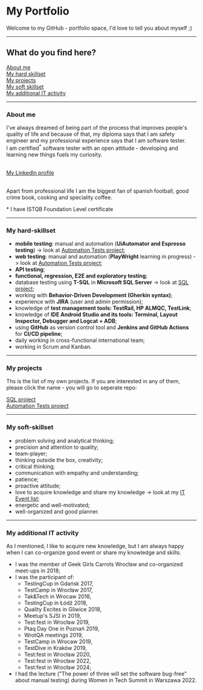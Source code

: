 # My Portfolio
Welcome to my GitHub - portfolio space, I'd love to tell you about myself ;)

-----

## What do you find here?
[About me](#about-me)
<br> [My hard skillset](#my-hard-skillset)
<br> [My projects](#my-projects)
<br> [My soft skillset](#my-soft-skillset)
<br> [My additional IT activity](#my-additional-it-activity)

---
### About me
I've always dreamed of being part of the process that improves people's quality of life and because of that, my diploma says that I am safety engineer and my professional experience says that I am software tester.
<br> I am certified<sup>*</sup> software tester with an open attitude - developing and learning new things fuels my curiosity. 

<br>[My LinkedIn profile](https://pl.linkedin.com/in/alicja-sawicka-086808100)

<br> Apart from professional life I am the biggest fan of spanish football, good crime book, cooking and speciality coffee.

\* I have ISTQB Foundation Level certificate

---
### My hard-skillset
* **mobile testing**: manual and automation (**UiAutomator and Espresso testing**) -> look at [Automation Tests project](https://github.com/alicjasaw/automation-tests-project);
* **web testing**: manual and automation (**PlayWright** learning in progress) -> look at [Automation Tests project](https://github.com/alicjasaw/automation-tests-project);
* **API testing**;
* **functional, regression, E2E and exploratory testing**;
* database testing using **T-SQL** in **Microsoft SQL Server** -> look at [SQL project](https://github.com/alicjasaw/sql-project);
* working with **Behavior-Driven Development (Gherkin syntax)**;
* experience with **JIRA** (user and admin permission);
* knowledge of **test management tools: TestRail, HP ALMQC, TestLink**;
* knowledge of **IDE Android Studio and its tools: Terminal, Layout Inspector, Debugger and Logcat + ADB**;
* using **GitHub** as version control tool and **Jenkins and GitHub Actions** for **CI/CD pipeline**;
* daily working in cross-functional international team;
* working in Scrum and Kanban.

---
### My projects
Ths is the list of my own projects. If you are interested in any of them, please click the name - you will go to seperate repo:

[SQL project](https://github.com/alicjasaw/sql-project)
<br>[Automation Tests project](https://github.com/alicjasaw/automation-tests-project)

---
### My soft-skillset
* problem solving and analytical thinking;
* precision and attention to quality;
* team-player;
* thinking outside the box, creativity;
* critical thinking;
* communication with empathy and understanding;
* patience;
* proactive attitude;
* love to acquire knowledge and share my knowledge -> look at my [IT Event list](#my-additional-it-activity);
* energetic and well-motivated;
* well-organized and good planner.

---
### My additional IT activity
As I mentioned, I like to acquire new knowledge, but I am always happy when I can co-organize good event or share my knowledge and skills:

* I was the member of Geek Girls Carrots Wrocław and co-organized meet-ups in 2018;
* I was the participant of:
    * TestingCup in Gdańsk 2017,
    * TestCamp in Wrocław 2017,
    * Tak&Tech in Wrocaw 2018,
    * TestingCup in Łódź 2018,
    * Quality Excites in Gliwice 2018,
    * Meetup's SJSI in 2019,
    * Test:fest in Wrocław 2019,
    * Ptaq Day One in Poznań 2019,
    * WrotQA meetings 2019,
    * TestCamp in Wrocaw 2019,
    * TestDive in Kraków 2019,
    * Test:fest in Wrocław 2020,
    * Test:fest in Wrocław 2022,
    * Test:fest in Wrocław 2024;
* I had the lecture ("The power of three will set the software bug-free" about manual testing) during Women in Tech Summit in Warszawa 2022.




